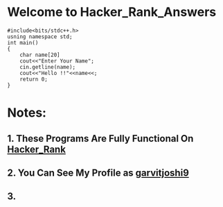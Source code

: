 # Welcome to Hacker_Rank_Answers

    #include<bits/stdc++.h>
    usning namespace std;
    int main()
    {
        char name[20]
        cout<<"Enter Your Name";
        cin.getline(name);
        cout<<"Hello !!"<<name<<;
        return 0;
    }

# Notes:
## 1. These Programs Are Fully Functional On [Hacker_Rank](https://www.hackerrank.com/)
## 2. You Can See My Profile as [garvitjoshi9](https://www.hackerrank.com/garvitjoshi9)
## 3. 
